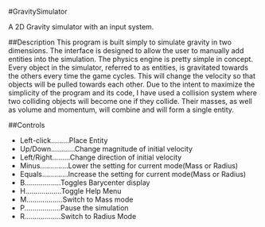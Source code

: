 #GravitySimulator

A 2D Gravity simulator with an input system.

##Description
   This program is built simply to simulate gravity in two dimensions. The interface is designed to allow the user to manually add entities into the simulation. The physics engine is pretty simple in concept. Every object in the simulator, referred to as entities, is gravitated towards the others every time the game cycles. This will change the velocity so that objects will be pulled towards each other.
   Due to the intent to maximize the simplicity of the program and its code, I have used a collision system where two colliding objects will become one if they collide. Their masses, as well as volume and momentum, will combine and will form a single entity.

##Controls
* Left-click.........Place Entity
* Up/Down............Change magnitude of initial velocity
* Left/Right.........Change direction of initial velocity
* Minus..............Lower the setting for current mode(Mass or Radius)
* Equals.............Increase the setting for current mode(Mass or Radius)
* B..................Toggles Barycenter display
* H..................Toggle Help Menu
* M..................Switch to Mass mode
* P..................Pause the simulation
* R..................Switch to Radius Mode


